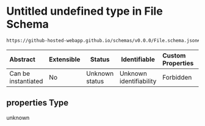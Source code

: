 # Untitled undefined type in File Schema

```txt
https://github-hosted-webapp.github.io/schemas/v0.0.0/File.schema.json#/properties
```

| Abstract | Extensible | Status | Identifiable | Custom Properties | Additional Properties | Access Restrictions | Defined In |
| :-- | --- | --- | --- | :-- | --- | --- | --- |
| Can be instantiated | No | Unknown status | Unknown identifiability | Forbidden | Allowed | none | [File.schema.json\*](../File.schema.json "open original schema") |

## properties Type

unknown
